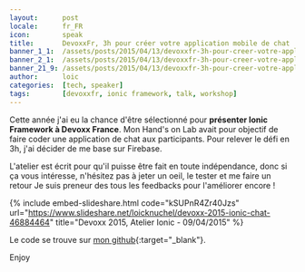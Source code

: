 ```yaml
---
layout:      post
locale:      fr_FR
icon:        speak
title:       DevoxxFr, 3h pour créer votre application mobile de chat
banner_1_1:  /assets/posts/2015/04/13/devoxxfr-3h-pour-creer-votre-application-mobile-de-chat_1_1.jpg
banner_2_1:  /assets/posts/2015/04/13/devoxxfr-3h-pour-creer-votre-application-mobile-de-chat_2_1.jpg
banner_21_9: /assets/posts/2015/04/13/devoxxfr-3h-pour-creer-votre-application-mobile-de-chat_21_9.jpg
author:      loic
categories:  [tech, speaker]
tags:        [devoxxfr, ionic framework, talk, workshop]
---
```


Cette année j'ai eu la chance d'être sélectionné pour **présenter Ionic Framework à Devoxx France**. 
Mon Hand's on Lab avait pour objectif de faire coder une application de chat aux participants. Pour relever le défi en 3h, j'ai décider de me base sur Firebase.

L'atelier est écrit pour qu'il puisse être fait en toute indépendance, donc si ça vous intéresse, n'hésitez pas à jeter un oeil, 
le tester et me faire un retour <i class="emoji wink"></i> Je suis preneur des tous les feedbacks pour l'améliorer encore !

{% include embed-slideshare.html code="kSUPnR4Zr40Jzs" url="https://www.slideshare.net/loicknuchel/devoxx-2015-ionic-chat-46884464" title="Devoxx 2015, Atelier Ionic - 09/04/2015" %}

Le code se trouve sur [mon github](https://github.com/loicknuchel/devoxx-2015-ionic-chat){:target="_blank"}.

Enjoy <i class="emoji wink"></i>
